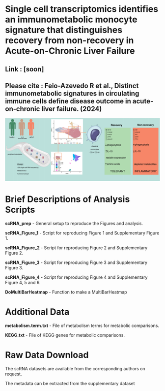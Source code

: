 # Single cell transcriptomics identifies an immunometabolic monocyte signature that distinguishes recovery from non-recovery in Acute-on-Chronic Liver Failure
## **Link** : [soon]
## Please cite : Feio-Azevedo R et al., Distinct immunometabolic signatures in circulating immune cells define disease outcome in acute-on-chronic liver failure.  (2024) <br/>

![](https://github.com/MarkusBoesch93/SVDM-ACLF-PBMC-2023/blob/bf014874325ddfa50b6010432daed3f5dd23e5d4/Graphical%20Abstract.PNG)

# Brief Descriptions of Analysis Scripts
**scRNA_prep** - General setup to reproduce the Figures and analysis.

**scRNA_Figure_1** - Script for reproducing Figure 1 and Supplementary Figure 1.

**scRNA_Figure_2** - Script for reproducing Figure 2 and Supplementary Figure 2.

**scRNA_Figure_3** - Script for reproducing Figure 3 and Supplementary Figure 3.

**scRNA_Figure_4** - Script for reproducing Figure 4 and Supplementary Figure 4, 5 and 6.

**DoMultiBarHeatmap** - Function to make a MultiBarHeatmap

# Additional Data 
**metabolism.term.txt** - File of metabolism terms for metabolic comparisons.

**KEGG.txt** - File of KEGG genes for metabolic comparisons.

# Raw Data Download
The scRNA datasets are available from the corresponding authors on request.

The metadata can be extracted from the supplementary dataset


